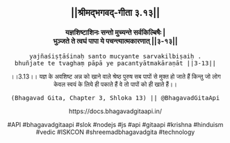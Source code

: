 <center><h2>||श्रीमद्‍भगवद्‍-गीता ३.१३||</h2>
<h3>यज्ञशिष्टाशिनः सन्तो मुच्यन्ते सर्वकिल्बिषैः |<br/>भुञ्जते ते त्वघं पापा ये पचन्त्यात्मकारणात् ||३-१३||</h3>
<pre>yajñaśiṣṭāśinaḥ santo mucyante sarvakilbiṣaiḥ .<br/>bhuñjate te tvaghaṃ pāpā ye pacantyātmakāraṇāt ||3-13||</pre>
<p>।।3.13।। यज्ञ के अवशिष्ट अन्न को खाने वाले श्रेष्ठ पुरुष सब पापों से मुक्त हो जाते हैं किन्तु जो लोग केवल स्वयं के लिये ही पकाते हैं वे तो पापों को ही खाते हैं।।</p>
<pre>(Bhagavad Gita, Chapter 3, Shloka 13) || @BhagavadGitaApi</pre><p>https://docs.bhagavadgitaapi.in/</p><p>#API #bhagavadgitaapi #slok #nodejs #js #api #gitaapi #krishna #hinduism #vedic #ISKCON #shreemadbhagavadgita #technology</p></center>